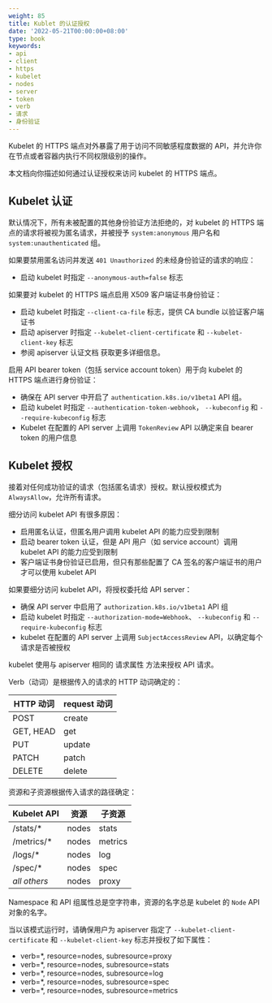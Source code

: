 ```yaml
---
weight: 85
title: Kublet 的认证授权
date: '2022-05-21T00:00:00+08:00'
type: book
keywords:
- api
- client
- https
- kubelet
- nodes
- server
- token
- verb
- 请求
- 身份验证
---
```

Kubelet 的 HTTPS 端点对外暴露了用于访问不同敏感程度数据的 API，并允许你在节点或者容器内执行不同权限级别的操作。

本文档向你描述如何通过认证授权来访问 kubelet 的 HTTPS 端点。

## Kubelet 认证

默认情况下，所有未被配置的其他身份验证方法拒绝的，对 kubelet 的 HTTPS 端点的请求将被视为匿名请求，并被授予 `system:anonymous` 用户名和 `system:unauthenticated` 组。

如果要禁用匿名访问并发送 `401 Unauthorized` 的未经身份验证的请求的响应：

- 启动 kubelet 时指定 `--anonymous-auth=false` 标志

如果要对 kubelet 的 HTTPS 端点启用 X509 客户端证书身份验证：

- 启动 kubelet 时指定 `--client-ca-file` 标志，提供 CA bundle 以验证客户端证书
- 启动 apiserver 时指定 `--kubelet-client-certificate` 和 `--kubelet-client-key` 标志
- 参阅 apiserver 认证文档 获取更多详细信息。

启用 API bearer token（包括 service account token）用于向 kubelet 的 HTTPS 端点进行身份验证：

- 确保在 API server 中开启了 `authentication.k8s.io/v1beta1` API 组。
- 启动 kubelet 时指定 `--authentication-token-webhook`， `--kubeconfig` 和 `--require-kubeconfig` 标志
- Kubelet 在配置的 API server 上调用 `TokenReview` API 以确定来自 bearer token 的用户信息

## Kubelet 授权

接着对任何成功验证的请求（包括匿名请求）授权。默认授权模式为 `AlwaysAllow`，允许所有请求。

细分访问 kubelet API 有很多原因：

- 启用匿名认证，但匿名用户调用 kubelet API 的能力应受到限制
- 启动 bearer token 认证，但是 API 用户（如 service account）调用 kubelet API 的能力应受到限制
- 客户端证书身份验证已启用，但只有那些配置了 CA 签名的客户端证书的用户才可以使用 kubelet API

如果要细分访问 kubelet API，将授权委托给 API server：

- 确保 API server 中启用了 `authorization.k8s.io/v1beta1` API 组
- 启动 kubelet 时指定 `--authorization-mode=Webhook`、 `--kubeconfig` 和 `--require-kubeconfig` 标志
- kubelet 在配置的 API server 上调用 `SubjectAccessReview` API，以确定每个请求是否被授权

kubelet 使用与 apiserver 相同的 请求属性 方法来授权 API 请求。

Verb（动词）是根据传入的请求的 HTTP 动词确定的：

| HTTP 动词 | request 动词 |
| --------- | ------------ |
| POST      | create       |
| GET, HEAD | get          |
| PUT       | update       |
| PATCH     | patch        |
| DELETE    | delete       |

资源和子资源根据传入请求的路径确定：

| Kubelet API  | 资源  | 子资源  |
| ------------ | ----- | ------- |
| /stats/*     | nodes | stats   |
| /metrics/*   | nodes | metrics |
| /logs/*      | nodes | log     |
| /spec/*      | nodes | spec    |
| *all others* | nodes | proxy   |

Namespace 和 API 组属性总是空字符串，资源的名字总是 kubelet 的 `Node` API 对象的名字。

当以该模式运行时，请确保用户为 apiserver 指定了 `--kubelet-client-certificate` 和 `--kubelet-client-key` 标志并授权了如下属性：

- verb=*, resource=nodes, subresource=proxy
- verb=*, resource=nodes, subresource=stats
- verb=*, resource=nodes, subresource=log
- verb=*, resource=nodes, subresource=spec
- verb=*, resource=nodes, subresource=metrics
